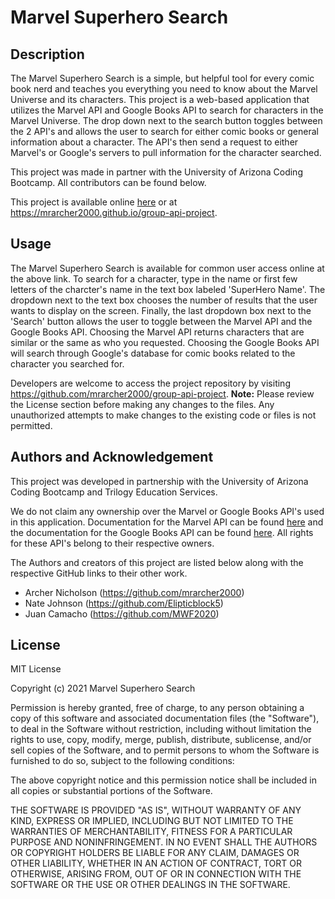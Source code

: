 # Marvel Superhero Search

## Description

The Marvel Superhero Search is a simple, but helpful tool for every comic book nerd and teaches you everything you need to know about the Marvel Universe and its characters. This project is a web-based application that utilizes the Marvel API and Google Books API to search for characters in the Marvel Universe. The drop down next to the search button toggles between the 2 API's and allows the user to search for either comic books or general information about a character. The API's then send a request to either Marvel's or Google's servers to pull information for the character searched. 

This project was made in partner with the University of Arizona Coding Bootcamp. All contributors can be found below.

This project is available online [here](https://mrarcher2000.github.io/group-api-project) or at https://mrarcher2000.github.io/group-api-project.

## Usage

The Marvel Superhero Search is available for common user access online at the above link. To search for a character, type in the name or first few letters of the charcter's name in the text box labeled 'SuperHero Name'. The dropdown next to the text box chooses the number of results that the user wants to display on the screen. Finally, the last dropdown box next to the 'Search' button allows the user to toggle between the Marvel API and the Google Books API. Choosing the Marvel API returns characters that are similar or the same as who you requested. Choosing the Google Books API will search through Google's database for comic books related to the character you searched for. 

Developers are welcome to access the project repository by visiting https://github.com/mrarcher2000/group-api-project. **Note:** Please review the License section before making any changes to the files. Any unauthorized attempts to make changes to the existing code or files is not permitted.

## Authors and Acknowledgement

This project was developed in partnership with the University of Arizona Coding Bootcamp and Trilogy Education Services. 

We do not claim any ownership over the Marvel or Google Books API's used in this application. Documentation for the Marvel API can be found [here](https://developer.marvel.com/) and the documentation for the Google Books API can be found [here](https://developers.google.com/books). All rights for these API's belong to their respective owners.

The Authors and creators of this project are listed below along with the respective GitHub links to their other work.

- Archer Nicholson (https://github.com/mrarcher2000)
- Nate Johnson (https://github.com/Elipticblock5)
- Juan Camacho (https://github.com/MWF2020)

## License

MIT License

Copyright (c) 2021 Marvel Superhero Search

Permission is hereby granted, free of charge, to any person obtaining a copy
of this software and associated documentation files (the "Software"), to deal
in the Software without restriction, including without limitation the rights
to use, copy, modify, merge, publish, distribute, sublicense, and/or sell
copies of the Software, and to permit persons to whom the Software is
furnished to do so, subject to the following conditions:

The above copyright notice and this permission notice shall be included in all
copies or substantial portions of the Software.

THE SOFTWARE IS PROVIDED "AS IS", WITHOUT WARRANTY OF ANY KIND, EXPRESS OR
IMPLIED, INCLUDING BUT NOT LIMITED TO THE WARRANTIES OF MERCHANTABILITY,
FITNESS FOR A PARTICULAR PURPOSE AND NONINFRINGEMENT. IN NO EVENT SHALL THE
AUTHORS OR COPYRIGHT HOLDERS BE LIABLE FOR ANY CLAIM, DAMAGES OR OTHER
LIABILITY, WHETHER IN AN ACTION OF CONTRACT, TORT OR OTHERWISE, ARISING FROM,
OUT OF OR IN CONNECTION WITH THE SOFTWARE OR THE USE OR OTHER DEALINGS IN THE
SOFTWARE.